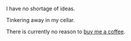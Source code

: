 I have no shortage of ideas.

Tinkering away in my cellar.

There is currently no reason to [buy me a coffee](https://www.buymeacoffee.com/Kopakarack).
